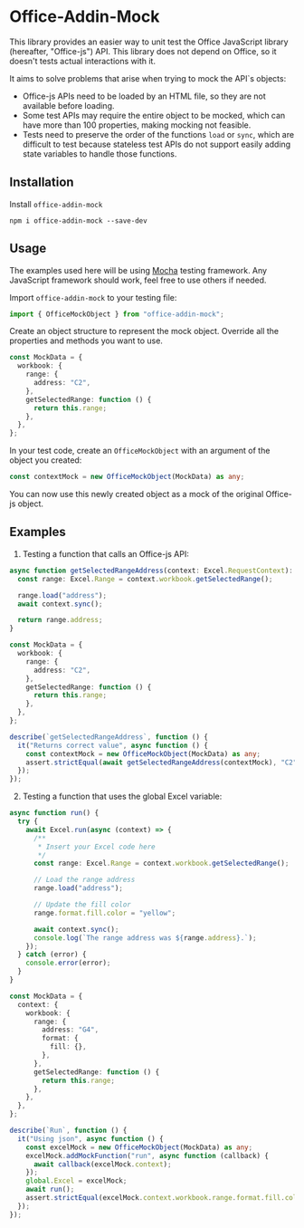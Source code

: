 # Office-Addin-Mock

  This library provides an easier way to unit test the Office JavaScript library (hereafter, "Office-js") API.
  This library does not depend on Office, so it doesn't tests actual interactions with it.
  
  It aims to solve problems that arise when trying to mock the API`s objects:

- Office-js APIs need to be loaded by an HTML file, so they are not available before loading.
- Some test APIs may require the entire object to be mocked, which can have more than 100 properties, making mocking not feasible.
- Tests need to preserve the order of the functions `load` or `sync`, which are difficult to test because stateless test APIs do not support easily adding state variables to handle those functions.

## Installation

Install `office-addin-mock`

```
npm i office-addin-mock --save-dev
```

## Usage

The examples used here will be using [Mocha](mochajs.org/) testing framework. Any JavaScript framework should work, feel free to use others if needed.

Import `office-addin-mock` to your testing file:

```Typescript
import { OfficeMockObject } from "office-addin-mock";
```

Create an object structure to represent the mock object. Override all the properties and methods you want to use.

```Typescript
const MockData = {
  workbook: {
    range: {
      address: "C2",
    },
    getSelectedRange: function () {
      return this.range;
    },
  },
};
```

In your test code, create an `OfficeMockObject` with an argument of the object you created:

```Typescript
const contextMock = new OfficeMockObject(MockData) as any;
```

You can now use this newly created object as a mock of the original Office-js object.

## Examples

1. Testing a function that calls an Office-js API:

```Typescript
async function getSelectedRangeAddress(context: Excel.RequestContext): Promise<string> {
  const range: Excel.Range = context.workbook.getSelectedRange();

  range.load("address");
  await context.sync();

  return range.address;
}

const MockData = {
  workbook: {
    range: {
      address: "C2",
    },
    getSelectedRange: function () {
      return this.range;
    },
  },
};

describe(`getSelectedRangeAddress`, function () {
  it("Returns correct value", async function () {
    const contextMock = new OfficeMockObject(MockData) as any;
    assert.strictEqual(await getSelectedRangeAddress(contextMock), "C2");
  });
});
```

2. Testing a function that uses the global Excel variable:

```Typescript
async function run() {
  try {
    await Excel.run(async (context) => {
      /**
       * Insert your Excel code here
       */
      const range: Excel.Range = context.workbook.getSelectedRange();

      // Load the range address
      range.load("address");

      // Update the fill color
      range.format.fill.color = "yellow";

      await context.sync();
      console.log(`The range address was ${range.address}.`);
    });
  } catch (error) {
    console.error(error);
  }
}

const MockData = {
  context: {
    workbook: {
      range: {
        address: "G4",
        format: {
          fill: {},
        },
      },
      getSelectedRange: function () {
        return this.range;
      },
    },
  },
};

describe(`Run`, function () {
  it("Using json", async function () {
    const excelMock = new OfficeMockObject(MockData) as any;
    excelMock.addMockFunction("run", async function (callback) {
      await callback(excelMock.context);
    });
    global.Excel = excelMock;
    await run();
    assert.strictEqual(excelMock.context.workbook.range.format.fill.color, "yellow");
  });
});
```
